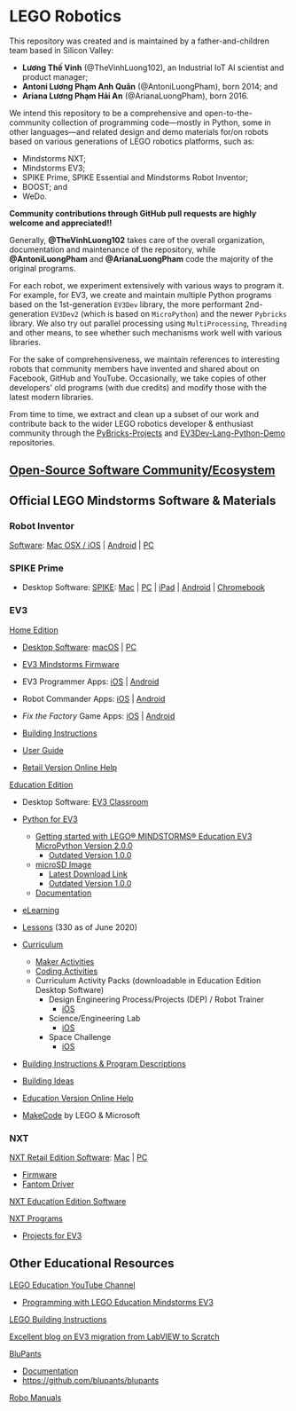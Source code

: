 # LEGO Robotics

This repository was created and is maintained by a father-and-children team
based in Silicon Valley:
- __Lương Thế Vinh__ (@TheVinhLuong102), an Industrial IoT AI scientist and
product manager;
- __Antoni Lương Phạm Anh Quân__ (@AntoniLuongPham), born 2014; and
- __Ariana Lương Phạm Hải An__ (@ArianaLuongPham), born 2016.

We intend this repository to be a comprehensive and open-to-the-community
collection of programming code—mostly in Python, some in other languages—and
related design and demo materials for/on robots based on various generations of
LEGO robotics platforms, such as:
- Mindstorms NXT;
- Mindstorms EV3;
- SPIKE Prime, SPIKE Essential and Mindstorms Robot Inventor;
- BOOST; and
- WeDo.

__Community contributions through GitHub pull requests are highly welcome and appreciated!!__

Generally, __@TheVinhLuong102__ takes care of the overall organization, documentation and maintenance of the repository, while __@AntoniLuongPham__ and __@ArianaLuongPham__ code the majority of the original programs.

For each robot, we experiment extensively with various ways to program it.
For example, for EV3, we create and maintain multiple Python programs based on
the 1st-generation `EV3Dev` library, the more performant 2nd-generation
`EV3Dev2` (which is based on `MicroPython`) and the newer `Pybricks` library.
We also try out parallel processing using `MultiProcessing`, `Threading` and
other means, to see whether such mechanisms work well with various libraries.

For the sake of comprehensiveness, we maintain references to interesting robots
that community members have invented and shared about on Facebook, GitHub and
YouTube. Occasionally, we take copies of other developers' old programs
(with due credits) and modify those with the latest modern libraries.

From time to time, we extract and clean up a subset of our work and contribute
back to the wider LEGO robotics developer & enthusiast community through the
[PyBricks-Projects](https://GitHub.com/PyBricks/PyBricks-Projects) and
[EV3Dev-Lang-Python-Demo](https://GitHub.com/EV3Dev/EV3Dev-Lang-Python-Demo)
repositories.


## [Open-Source Software Community/Ecosystem](OSS-ECOSYS.md)


## Official LEGO Mindstorms Software & Materials


### Robot Inventor

[Software](https://www.lego.com/en-us/service/device-guide/mindstorms-robot-inventor/): [Mac OSX / iOS](https://apps.apple.com/us/app/lego-mindstorms-inventor/id1515448947) | [Android](https://play.google.com/store/apps/details?id=com.lego.retail.mindstorms) | [PC](https://www.microsoft.com/p/lego-mindstorms-robot-inventor/9mtq0n7w1d6x)


### SPIKE Prime

- Desktop Software: [SPIKE](https://education.lego.com/en-us/downloads/spike-prime/software): [Mac](https://education.lego.com/_/downloads/SPIKE-PRIME_macOS_1.3.3_Global.dmg) | [PC](https://education.lego.com/_/downloads/SPIKE-PRIME_Win10_1.3.3_Global.exe) | [iPad](https://apps.apple.com/app/spike-lego-education/id1469183033?ls=1) | [Android](https://play.google.com/store/apps/details?id=com.lego.education.spike) | [Chromebook](https://play.google.com/store/apps/details?id=com.lego.education.spike)


### EV3

[Home Edition](https://www.lego.com/en-us/themes/mindstorms/downloads)

- [Desktop Software](https://www.lego.com/en-us/themes/mindstorms/downloads): [macOS](https://go.api.education.lego.com/v1/lms-scratch-retail#nourlrewrite) | [PC](https://go.api.education.lego.com/v1/lms-ev3_en-us_win32#nourlrewrite)
  
- [EV3 Mindstorms Firmware](https://ev3manager.education.lego.com)

- EV3 Programmer Apps: [iOS](https://apps.apple.com/us/app/lego-mindstorms-ev3-programmer/id1039354955) | [Android](https://play.google.com/store/apps/details?id=com.lego.mindstorms.ev3programmer)
  
- Robot Commander Apps: [iOS](https://apps.apple.com/us/app/lego-mindstorms-robot-commander/id681786521) | [Android](https://play.google.com/store/apps/details?id=com.lego.mindstorms.robotcommander)
  
- _Fix the Factory_ Game Apps: [iOS](https://apps.apple.com/us/app/lego-mindstorms-fix-factory/id671493323) | [Android](https://play.google.com/store/apps/details?id=com.lego.mindstorms.fixthefactory)
   
- [Building Instructions](https://www.lego.com/en-us/themes/mindstorms/buildarobot)

- [User Guide](https://www.lego.com/cdn/cs/set/assets/bltbef4d6ce0f40363c/LMSUser_Guide_LEGO_MINDSTORMS_EV3_11_Tablet_ENUS.pdf)

- [Retail Version Online Help](https://ev3-help-online.api.education.lego.com/Retail/en-us/index.html)


[Education Edition](https://education.lego.com/en-us/downloads/mindstorms-ev3)

- Desktop Software: [EV3 Classroom](https://education.lego.com/en-us/downloads/mindstorms-ev3/software)

- [Python for EV3](https://education.lego.com/en-us/support/mindstorms-ev3/python-for-ev3)
  - [Getting started with LEGO® MINDSTORMS® Education EV3 MicroPython Version 2.0.0](https://le-www-live-s.legocdn.com/sc/media/files/ev3-micropython/getting-started-with-micropython-v2_enus-810818c6f91786794e324d3e9606b7d2.pdf)
     - [Outdated Version 1.0.0](https://le-www-live-s.legocdn.com/sc/media/files/ev3-micropython/ev3micropythonv100-71d3f28c59a1e766e92a59ff8500818e.pdf)
  - [microSD Image](https://le-www-live-s.legocdn.com/sc/media/files/ev3-micropython/ev3micropythonv200sdcardimage-2c980f58ab30715f0659568970baf494.zip)
    - [Latest Download Link](https://education.lego.com/v3/assets/blt293eea581807678a/blt9df409c9a182ab9c/5f88191a6ffd1b42dc42b8af/ev3micropythonv200sdcardimage.zip)
    - [Outdated Version 1.0.0](https://le-www-live-s.legocdn.com/sc/media/files/ev3-micropython/ev3micropythonv100sdcardimage-4b8c8333736fafa1977ee7accbd3338f.zip)
  - [Documentation](https://pybricks.github.io/ev3-micropython)

- [eLearning](https://elearning.legoeducation.com)

- [Lessons](https://education.lego.com/en-us/lessons?rows=100) (330 as of June 2020)

- [Curriculum](https://education.lego.com/en-us/downloads/mindstorms-ev3/curriculum)
  - [Maker Activities](https://le-www-live-s.legocdn.com/downloads/LME-EV3/LME-EV3_MAKER_1.0_en-US.pdf)
  - [Coding Activities](https://le-www-live-s.legocdn.com/downloads/LME-EV3/LME-EV3_Coding-activities_2.0_en-US.pdf)
  - Curriculum Activity Packs (downloadable in Education Edition Desktop Software)
    - Design Engineering Process/Projects (DEP) / Robot Trainer 
      - [iOS](https://le-www-live-s.legocdn.com/downloads/LME-EV3/LME-EV3_DEP-full-setup_1.4.2_en-US_OSX.dmg)
    - Science/Engineering Lab
      - [iOS](https://le-www-live-s.legocdn.com/downloads/LME-EV3/LME-EV3_SCIENCE-full-setup_1.4.2_en-US_OSX.dmg)
    - Space Challenge
      - [iOS](https://le-www-live-s.legocdn.com/downloads/LME-EV3/LME-EV3_SPACE-full-setup_1.4.2_en-US_OSX.dmg)

- [Building Instructions & Program Descriptions](https://education.lego.com/en-us/support/mindstorms-ev3/building-instructions)

- [Building Ideas](https://education.lego.com/en-us/resources/building%20ideas)

- [Education Version Online Help](https://ev3-help-online.api.education.lego.com/Education/en-us/index.html)

- [MakeCode](https://makecode.mindstorms.com) by LEGO & Microsoft


### NXT

[NXT Retail Edition Software](https://www.lego.com/en-us/themes/mindstorms/downloads): [Mac](https://www.lego.com/assets/franchisesites/mindstorms/mac-window-installers/nxt-g-installer-v2.0f6-mac.zip#nourlrewrite) | [PC](https://www.lego.com/assets/franchisesites/mindstorms/mac-window-installers/nxt-g-installer-v2.0f6-windows.zip#nourlrewrite)
- [Firmware](https://www.lego.com/cdn/cs/set/assets/blt3502cca1438605b8/Firmware131_Download1.zip)
- [Fantom Driver](https://www.lego.com/cdn/cs/set/assets/bltea140e66e32fadf0/NXT_Fantom_Drivers_v120.zip)

[NXT Education Edition Software](https://education.lego.com/en-us/downloads/retiredproducts/nxt/software)

[NXT Programs](http://www.nxtprograms.com)
- [Projects for EV3](http://www.nxtprograms.com/index3.html)


## Other Educational Resources

[LEGO Education YouTube Channel](https://www.youtube.com/channel/UC2RjB15PI3IsXCDifNGTG9w)
- [Programming with LEGO Education Mindstorms EV3](https://www.youtube.com/playlist?list=PLXNn7QnqlNpjcIie_4j-I70NepPsT6ekK)

[LEGO Building Instructions](https://www.lego.com/en-us/service/buildinginstructions)

[Excellent blog on EV3 migration from LabVIEW to Scratch](https://medium.com/@dongliang/the-future-of-lego-mindstorms-ev3-programming-1921c2be8131)

[BluPants](https://blupants.com)
- [Documentation](https://blupants.org/help)
- https://github.com/blupants/blupants

[Robo Manuals](https://robomanuals.com)
